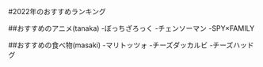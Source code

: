 #2022年のおすすめランキング

##おすすめのアニメ(tanaka)
-ぼっちざろっく
-チェンソーマン
-SPY×FAMILY

##おすすめの食べ物(masaki)
-マリトッツォ
-チーズダッカルビ
-チーズハッドグ

